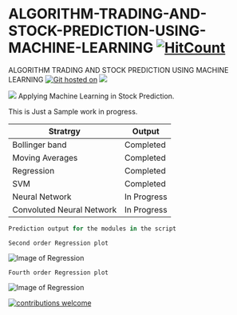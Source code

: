 # ALGORITHM-TRADING-AND-STOCK-PREDICTION-USING-MACHINE-LEARNING [![HitCount](http://hits.dwyl.io/kennedyCzar/https://github.com/kennedyCzar/ALGORITHM-TRADING-AND-STOCK-PREDICTION-USING-MACHINE-LEARNING.svg)](http://hits.dwyl.io/kennedyCzar/https://github.com/kennedyCzar/ALGORITHM-TRADING-AND-STOCK-PREDICTION-USING-MACHINE-LEARNING)
ALGORITHM TRADING AND STOCK PREDICTION USING MACHINE LEARNING
[![Git hosted on](https://img.shields.io/badge/Hosted%20On-Git-brightgreen.svg?style=flat)](https://kennedyczar.github.io/ALGORITHM-TRADING-AND-STOCK-PREDICTION-USING-MACHINE-LEARNING/) ![](https://img.shields.io/badge/python-100%25-green.svg)

![](https://img.shields.io/badge/python-v3.6-orange.svg)
Applying Machine Learning in Stock Prediction.

This is Just a Sample work in progress.

|Stratrgy        | Output        |
|--------------- | --------------|
|Bollinger band  | Completed     |
|Moving Averages | Completed     |
|Regression      | Completed     |
|SVM             | Completed     |
|Neural Network  | In Progress   |
|Convoluted Neural Network | In Progress   |

```python
Prediction output for the modules in the script
```

```Second order Regression plot```

![Image of Regression](https://raw.githubusercontent.com/kennedyCzar/ALGORITHM-TRADING-AND-STOCK-PREDICTION-USING-MACHINE-LEARNING/master/Algorithm%20trading%20using%20machine%20learning/_REGRESSION%20IMAGES/Figure_1-9.png)

```Fourth order Regression plot```

![Image of Regression](https://raw.githubusercontent.com/kennedyCzar/ALGORITHM-TRADING-AND-STOCK-PREDICTION-USING-MACHINE-LEARNING/master/Algorithm%20trading%20using%20machine%20learning/_REGRESSION%20IMAGES/Figure_1-2.png)



[![contributions welcome](https://img.shields.io/badge/contributions-welcome-brightgreen.svg?style=flat)](https://github.com/kennedyCzar/ALGORITHM-TRADING-AND-STOCK-PREDICTION-USING-MACHINE-LEARNING/issues)
